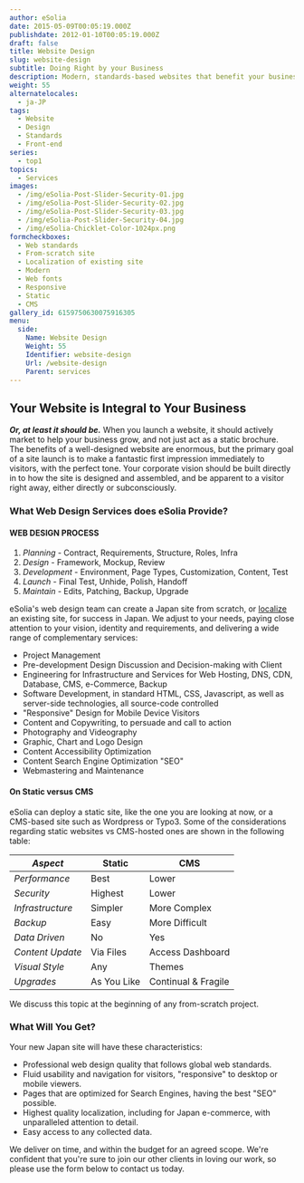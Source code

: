 ```yaml
---
author: eSolia
date: 2015-05-09T00:05:19.000Z
publishdate: 2012-01-10T00:05:19.000Z
draft: false
title: Website Design
slug: website-design
subtitle: Doing Right by your Business
description: Modern, standards-based websites that benefit your business, whether starting from zero, or localization of an existing website. - from eSolia Inc.
weight: 55
alternatelocales:
  - ja-JP
tags:
  - Website
  - Design
  - Standards
  - Front-end
series:
  - top1
topics:
  - Services
images:
  - /img/eSolia-Post-Slider-Security-01.jpg
  - /img/eSolia-Post-Slider-Security-02.jpg
  - /img/eSolia-Post-Slider-Security-03.jpg
  - /img/eSolia-Post-Slider-Security-04.jpg  
  - /img/eSolia-Chicklet-Color-1024px.png
formcheckboxes:
  - Web standards
  - From-scratch site
  - Localization of existing site
  - Modern
  - Web fonts
  - Responsive
  - Static
  - CMS
gallery_id: 6159750630075916305
menu:
  side:
    Name: Website Design
    Weight: 55
    Identifier: website-design
    Url: /website-design
    Parent: services
---
```


## Your Website is Integral to Your Business

**_Or, at least it should be._** When you launch a website, it should actively market to help your business grow, and not just act as a static brochure. The benefits of a well-designed website are enormous, but the primary goal of a site launch is to make a fantastic first impression immediately to visitors, with the perfect tone. Your corporate vision should be built directly in to how the site is designed and assembled, and be apparent to a visitor right away, either directly or subconsciously.

### What Web Design Services does eSolia Provide?

<div class="esolia-card-panel pink darken-4 z-depth-1">
  <h4 class="center green-text text-accent-3">WEB DESIGN PROCESS</h4>
    <ol>
      <li class="white-text"><em>Planning</em> - Contract, Requirements, Structure, Roles, Infra</li>
      <li class="white-text"><em>Design</em> - Framework, Mockup, Review</li>
      <li class="white-text"><em>Development</em> - Environment, Page Types, Customization, Content, Test</li>
      <li class="white-text"><em>Launch</em> - Final Test, Unhide, Polish, Handoff</li>
      <li class="white-text"><em>Maintain</em> - Edits, Patching, Backup, Upgrade</li>
    </ol>
</div>

eSolia's web design team can create a Japan site from scratch, or [localize](/localization) an existing site, for success in Japan. We adjust to your needs, paying close attention to your vision, identity and requirements, and delivering a wide range of complementary services:

* Project Management
* Pre-development Design Discussion and Decision-making with Client
* Engineering for Infrastructure and Services for Web Hosting, DNS, CDN, Database, CMS, e-Commerce, Backup
* Software Development, in standard HTML, CSS, Javascript, as well as server-side technologies, all source-code controlled
* "Responsive" Design for Mobile Device Visitors
* Content and Copywriting, to persuade and call to action
* Photography and Videography
* Graphic, Chart and Logo Design
* Content Accessibility Optimization
* Content Search Engine Optimization "SEO"
* Webmastering and Maintenance

#### On Static versus CMS

eSolia can deploy a static site, like the one you are looking at now, or a CMS-based site such as Wordpress or Typo3. Some of the considerations regarding static websites vs CMS-hosted ones are shown in the following table:

_Aspect_  |Static    | CMS
----------|----------|------
_Performance_    |Best       |Lower
_Security_       |Highest    |Lower
_Infrastructure_       |Simpler    |More Complex
_Backup_     |Easy     |More Difficult
_Data Driven_  |No     |Yes
_Content Update_  |Via Files    |Access Dashboard
_Visual Style_   |Any    |Themes
_Upgrades_    |As You Like   |Continual & Fragile

We discuss this topic at the beginning of any from-scratch project.

### What Will You Get?

Your new Japan site will have these characteristics:

* Professional web design quality that follows global web standards.
* Fluid usability and navigation for visitors, "responsive" to desktop or mobile viewers.
* Pages that are optimized for Search Engines, having the best "SEO" possible.
* Highest quality localization, including for Japan e-commerce, with unparalleled attention to detail.  
* Easy access to any collected data.

We deliver on time, and within the budget for an agreed scope. We're confident that you're sure to join our other clients in loving our work, so please use the form below to contact us today.
